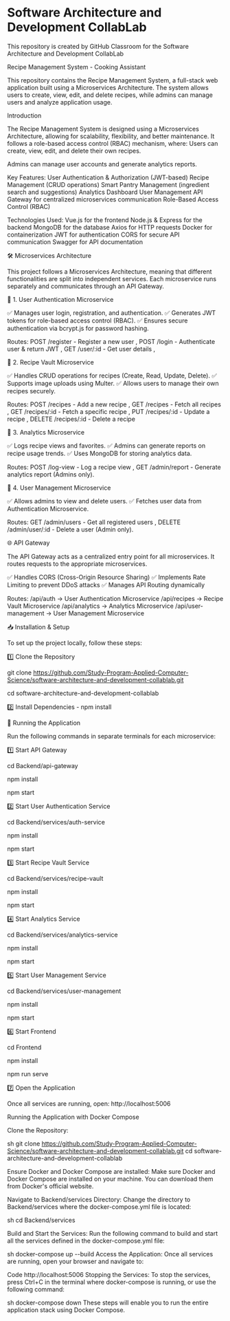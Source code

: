 # Software Architecture and Development CollabLab

This repository is created by GitHub Classroom for the Software Architecture and Development CollabLab

Recipe Management System - Cooking Assistant

This repository contains the Recipe Management System, a full-stack web application built using a Microservices Architecture. The system allows users to create, view, edit, and delete recipes, while admins can manage users and analyze application usage.

Introduction

The Recipe Management System is designed using a Microservices Architecture, allowing for scalability, flexibility, and better maintenance. It follows a role-based access control (RBAC) mechanism, where:
Users can create, view, edit, and delete their own recipes.

Admins can manage user accounts and generate analytics reports.

Key Features:
User Authentication & Authorization (JWT-based)
Recipe Management (CRUD operations)
Smart Pantry Management (ingredient search and suggestions)
Analytics Dashboard
User Management
API Gateway for centralized microservices communication
Role-Based Access Control (RBAC)

Technologies Used:
Vue.js for the frontend
Node.js & Express for the backend
MongoDB for the database
Axios for HTTP requests
Docker for containerization
JWT for authentication
CORS for secure API communication
Swagger for API documentation

🛠️ Microservices Architecture

This project follows a Microservices Architecture, meaning that different functionalities are split into independent services. Each microservice runs separately and communicates through an API Gateway.

🔹 1. User Authentication Microservice

✅ Manages user login, registration, and authentication.
✅ Generates JWT tokens for role-based access control (RBAC).
✅ Ensures secure authentication via bcrypt.js for password hashing.

Routes:
POST /register - Register a new user , 
POST /login - Authenticate user & return JWT , 
GET /user/:id - Get user details , 

🔹 2. Recipe Vault Microservice

✅ Handles CRUD operations for recipes (Create, Read, Update, Delete).
✅ Supports image uploads using Multer.
✅ Allows users to manage their own recipes securely.

Routes:
POST /recipes - Add a new recipe , 
GET /recipes - Fetch all recipes , 
GET /recipes/:id - Fetch a specific recipe , 
PUT /recipes/:id - Update a recipe , 
DELETE /recipes/:id - Delete a recipe 

🔹 3. Analytics Microservice

✅ Logs recipe views and favorites.
✅ Admins can generate reports on recipe usage trends.
✅ Uses MongoDB for storing analytics data.

Routes:
POST /log-view - Log a recipe view , 
GET /admin/report - Generate analytics report (Admins only).

🔹 4. User Management Microservice

✅ Allows admins to view and delete users.
✅ Fetches user data from Authentication Microservice.

Routes:
GET /admin/users - Get all registered users , 
DELETE /admin/user/:id - Delete a user (Admin only).

🌐 API Gateway

The API Gateway acts as a centralized entry point for all microservices. It routes requests to the appropriate microservices.

✅ Handles CORS (Cross-Origin Resource Sharing)
✅ Implements Rate Limiting to prevent DDoS attacks
✅ Manages API Routing dynamically

Routes:
/api/auth → User Authentication Microservice
/api/recipes → Recipe Vault Microservice
/api/analytics → Analytics Microservice
/api/user-management → User Management Microservice

📥 Installation & Setup

To set up the project locally, follow these steps:

1️⃣ Clone the Repository

git clone https://github.com/Study-Program-Applied-Computer-Science/software-architecture-and-development-collablab.git

cd software-architecture-and-development-collablab

2️⃣ Install Dependencies - 
npm install

🚀 Running the Application

Run the following commands in separate terminals for each microservice:

1️⃣ Start API Gateway

cd Backend/api-gateway

npm install

npm start

2️⃣ Start User Authentication Service

cd Backend/services/auth-service

npm install

npm start

3️⃣ Start Recipe Vault Service

cd Backend/services/recipe-vault

npm install

npm start

4️⃣ Start Analytics Service

cd Backend/services/analytics-service

npm install

npm start

5️⃣ Start User Management Service

cd Backend/services/user-management

npm install

npm start

6️⃣ Start Frontend

cd Frontend

npm install

npm run serve

7️⃣ Open the Application

Once all services are running, open: 
http://localhost:5006

Running the Application with Docker Compose

Clone the Repository:

sh
git clone https://github.com/Study-Program-Applied-Computer-Science/software-architecture-and-development-collablab.git
cd software-architecture-and-development-collablab

Ensure Docker and Docker Compose are installed: Make sure Docker and Docker Compose are installed on your machine. You can download them from Docker's official website.

Navigate to Backend/services Directory: Change the directory to Backend/services where the docker-compose.yml file is located:

sh
cd Backend/services

Build and Start the Services: Run the following command to build and start all the services defined in the docker-compose.yml file:

sh
docker-compose up --build
Access the Application: Once all services are running, open your browser and navigate to:

Code
http://localhost:5006
Stopping the Services: To stop the services, press Ctrl+C in the terminal where docker-compose is running, or use the following command:

sh
docker-compose down
These steps will enable you to run the entire application stack using Docker Compose.
